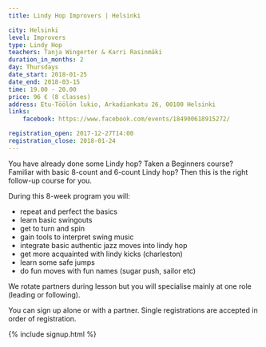 ```yaml
---
title: Lindy Hop Improvers | Helsinki

city: Helsinki
level: Improvers
type: Lindy Hop
teachers: Tanja Wingerter & Karri Rasinmäki
duration_in_months: 2
day: Thursdays
date_start: 2018-01-25
date_end: 2018-03-15
time: 19.00 - 20.00
price: 96 € (8 classes)
address: Etu-Töölön lukio, Arkadiankatu 26, 00100 Helsinki
links:
    facebook: https://www.facebook.com/events/184900618915272/

registration_open: 2017-12-27T14:00
registration_close: 2018-01-24
---
```


You have already done some Lindy hop? Taken a Beginners course? Familiar with basic 8-count and 6-count Lindy hop? Then this is the right follow-up course for you. 

During this 8-week program you will:

- repeat and perfect the basics
- learn basic swingouts
- get to turn and spin
- gain tools to interpret swing music
- integrate basic authentic jazz moves into lindy hop
- get more acquainted with lindy kicks (charleston)
- learn some safe jumps
- do fun moves with fun names (sugar push, sailor etc)

We rotate partners during lesson but you will specialise mainly at one role (leading or following).

You can sign up alone or with a partner. Single registrations are accepted in order of registration.

{% include signup.html %}
